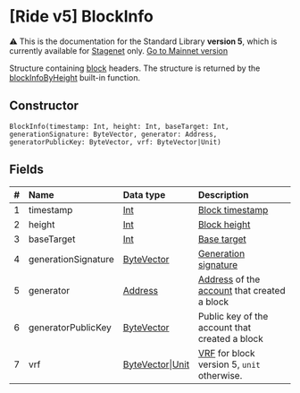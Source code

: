 # [Ride v5] BlockInfo

:warning: This is the documentation for the Standard Library **version 5**, which is currently available for [Stagenet](/en/blockchain/blockchain-network/) only. [Go to Mainnet version](/en/ride/structures/common-structures/block-info)

Structure containing [block](/en/blockchain/block/) headers. The structure is returned by the [blockInfoByHeight](/en/ride/v5/functions/built-in-functions/blockchain-functions#blockinfobyheight) built-in function.

## Constructor

``` ride
BlockInfo(timestamp: Int, height: Int, baseTarget: Int, generationSignature: ByteVector, generator: Address, generatorPublicKey: ByteVector, vrf: ByteVector|Unit)
```

## Fields

|   #   | Name | Data type | Description |
| :--- | :--- | :--- | :--- |
| 1 | timestamp | [Int](/en/ride/v5/data-types/int) | [Block timestamp](/en/blockchain/block/block-timestamp) |
| 2 | height | [Int](/en/ride/v5/data-types/int) | [Block height](/en/blockchain/block/block-height) |
| 3 | baseTarget | [Int](/en/ride/v5/data-types/int) | [Base target](/en/blockchain/block/block-generation/base-target) |
| 4 | generationSignature | [ByteVector](/en/ride/v5/data-types/byte-vector) | [Generation signature](/en/blockchain/block/block-generation/) |
| 5 | generator | [Address](/en/ride/v5/structures/common-structures/address) | [Address](/en/blockchain/account/address) of the [account](/en/blockchain/account/) that created a block |
| 6 | generatorPublicKey | [ByteVector](/en/ride/v5/data-types/byte-vector) | Public key of the account that created a block |
| 7 | vrf | [ByteVector](/en/ride/v5/data-types/byte-vector)&#124;[Unit](/en/ride/v5/data-types/byte-vector) | [VRF](/en/blockchain/block/block-generation/generation-signature) for block version 5, `unit` otherwise. |
